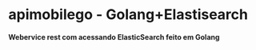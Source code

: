 # apimobilego - Golang+Elastisearch

<h4> Webervice rest com acessando ElasticSearch feito em Golang</h4>



